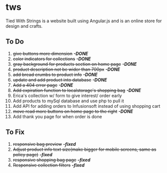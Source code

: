 # tws

Tied With Strings is a website built using Angular.js and is an online store for design and crafts.

## To Do
1. ~~give buttons more dimension~~ **_-DONE_**
2. ~~color indicators for collections~~ **_-DONE_**
3. ~~gray background for products section on home page~~ **_-DONE_**
4. ~~product description not be wider than 700px~~ **_-DONE_**
5. ~~add bread crumbs to product info~~ **_-DONE_**
6. ~~update and add product into database~~ **_-DONE_**
7. ~~Add a 404 error page~~ **_-DONE_**
8. ~~Add expiration function to localstorage's shopping bag~~ **_-DONE_**
9. Erica's collection w/ form to give interest/ order early
10. Add products to mySql database and use php to pull it
11. Add API for adding orders to Infusionsoft instead of using shopping cart
12. ~~move read more buttons on home page to the right~~ **_-DONE_**
13. Add thank you page for when order is done

## To Fix
1. ~~responsive bag preview~~ **_-fixed_**
2. ~~Adjust product info text size(make bigger for mobile screens, same as policy page)~~ **_-fixed_**
3. ~~responsive shopping bag page~~ **_-fixed_**
4. ~~Responsive collection filters~~ **_-fixed_**
